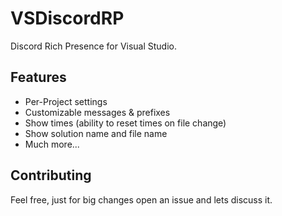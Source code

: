 # VSDiscordRP
Discord Rich Presence for Visual Studio.

## Features
- Per-Project settings
- Customizable messages & prefixes
- Show times (ability to reset times on file change)
- Show solution name and file name
- Much more...

## Contributing
Feel free, just for big changes open an issue and lets discuss it.